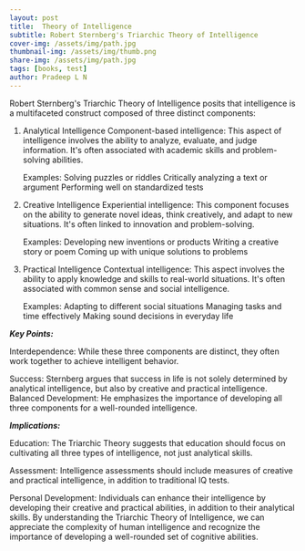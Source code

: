 ```yaml
---
layout: post
title:  Theory of Intelligence
subtitle: Robert Sternberg's Triarchic Theory of Intelligence 
cover-img: /assets/img/path.jpg
thumbnail-img: /assets/img/thumb.png
share-img: /assets/img/path.jpg
tags: [books, test]
author: Pradeep L N
---
```


Robert Sternberg's Triarchic Theory of Intelligence posits that intelligence is a multifaceted construct composed of three distinct components:

1. Analytical Intelligence
Component-based intelligence: This aspect of intelligence involves the ability to analyze, evaluate, and judge information. It's often associated with academic skills and problem-solving abilities.

    Examples:
    Solving puzzles or riddles
    Critically analyzing a text or argument
    Performing well on standardized tests

2. Creative Intelligence
Experiential intelligence: This component focuses on the ability to generate novel ideas, think creatively, and adapt to new situations. It's often linked to innovation and problem-solving.

    Examples:
    Developing new inventions or products
    Writing a creative story or poem
    Coming up with unique solutions to problems

3. Practical Intelligence
Contextual intelligence: This aspect involves the ability to apply knowledge and skills to real-world situations. It's often associated with common sense and social intelligence.

    Examples:
    Adapting to different social situations
    Managing tasks and time effectively
    Making sound decisions in everyday life

***Key Points:***

Interdependence: While these three components are distinct, they often work together to achieve intelligent behavior.

Success: Sternberg argues that success in life is not solely determined by analytical intelligence, but also by creative and practical intelligence.
Balanced Development: He emphasizes the importance of developing all three components for a well-rounded intelligence.

***Implications:***

Education: The Triarchic Theory suggests that education should focus on cultivating all three types of intelligence, not just analytical skills.

Assessment: Intelligence assessments should include measures of creative and practical intelligence, in addition to traditional IQ tests.

Personal Development: Individuals can enhance their intelligence by developing their creative and practical abilities, in addition to their analytical skills.
By understanding the Triarchic Theory of Intelligence, we can appreciate the complexity of human intelligence and recognize the importance of developing a well-rounded set of cognitive abilities.
